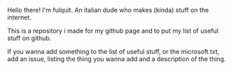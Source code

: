 Hello there! I'm fulquit. An italian dude who makes (kinda) stuff on the internet. 

This is a repository i made for my github page and to put my list of useful stuff on github. 

If you wanna add something to the list of useful stuff, or the microsoft.txt, add an issue, listing the thing you wanna add and a description of the thing.
